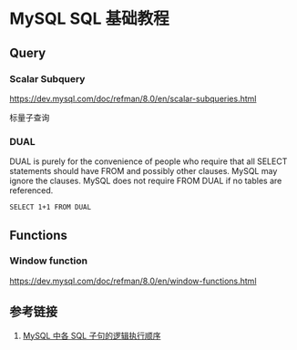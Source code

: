 # MySQL SQL 基础教程



## Query


### Scalar Subquery

https://dev.mysql.com/doc/refman/8.0/en/scalar-subqueries.html

标量子查询

### DUAL

DUAL is purely for the convenience of people who require that all SELECT statements should have FROM and possibly other clauses. MySQL may ignore the clauses. MySQL does not require FROM DUAL if no tables are referenced.
```
SELECT 1+1 FROM DUAL
```


## Functions

### Window function

https://dev.mysql.com/doc/refman/8.0/en/window-functions.html


## 参考链接
1. [MySQL 中各 SQL 子句的逻辑执行顺序](https://blog.csdn.net/TomAndersen/article/details/105881084)